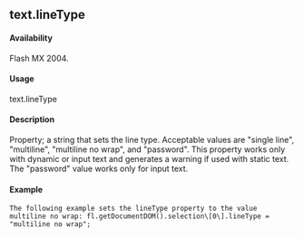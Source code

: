 ## text.lineType

#### Availability

Flash MX 2004.

#### Usage

text.lineType

#### Description

Property; a string that sets the line type. Acceptable values are "single line", "multiline", "multiline no wrap", and "password".
This property works only with dynamic or input text and generates a warning if used with static text. The "password"
value works only for input text.

#### Example

```
The following example sets the lineType property to the value multiline no wrap: fl.getDocumentDOM().selection\[0\].lineType = "multiline no wrap";

```
